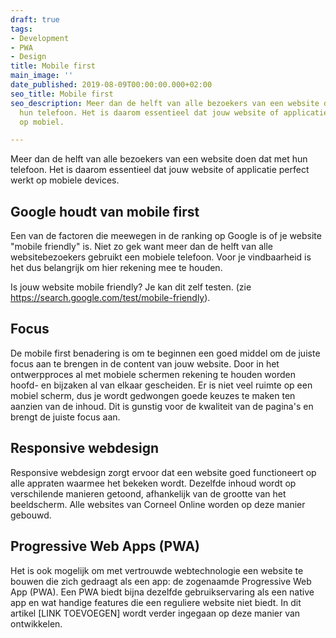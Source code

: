 ```yaml
---
draft: true
tags:
- Development
- PWA
- Design
title: Mobile first
main_image: ''
date_published: 2019-08-09T00:00:00.000+02:00
seo_title: Mobile first
seo_description: Meer dan de helft van alle bezoekers van een website doen dat met
  hun telefoon. Het is daarom essentieel dat jouw website of applicatie perfect werkt
  op mobiel.

---
```

Meer dan de helft van alle bezoekers van een website doen dat met hun telefoon. Het is daarom essentieel dat jouw website of applicatie perfect werkt op mobiele devices.

## Google houdt van mobile first

Een van de factoren die meewegen in de ranking op Google is of je website "mobile friendly" is. Niet zo gek want meer dan de helft van alle websitebezoekers gebruikt een mobiele telefoon. Voor je vindbaarheid is het dus belangrijk om hier rekening mee te houden.

Is jouw website mobile friendly? Je kan dit zelf testen. (zie https://search.google.com/test/mobile-friendly).

## Focus

De mobile first benadering is om te beginnen een goed middel om de juiste focus aan te brengen in de content van jouw website. Door in het ontwerpproces al met mobiele schermen rekening te houden worden hoofd- en bijzaken al van elkaar gescheiden. Er is niet veel ruimte op een mobiel scherm, dus je wordt gedwongen goede keuzes te maken ten aanzien van de inhoud. Dit is gunstig voor de kwaliteit van de pagina's en brengt de juiste focus aan.

## Responsive webdesign

Responsive webdesign zorgt ervoor dat een website goed functioneert op alle appraten waarmee het bekeken wordt. Dezelfde inhoud wordt op verschilende manieren getoond, afhankelijk van de grootte van het beeldscherm. Alle websites van Corneel Online worden op deze manier gebouwd.

## Progressive Web Apps (PWA)

Het is ook mogelijk om met vertrouwde webtechnologie een website te bouwen die zich gedraagt als een app: de zogenaamde Progressive Web App (PWA). Een PWA biedt bijna dezelfde gebruikservaring als een native app en wat handige features die een reguliere website niet biedt. In dit artikel \[LINK TOEVOEGEN\] wordt verder ingegaan op deze manier van ontwikkelen.